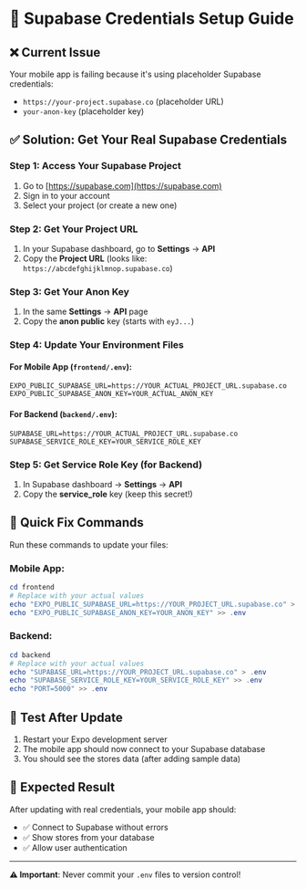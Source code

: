 # 🔑 Supabase Credentials Setup Guide

## ❌ **Current Issue**
Your mobile app is failing because it's using placeholder Supabase credentials:
- `https://your-project.supabase.co` (placeholder URL)
- `your-anon-key` (placeholder key)

## ✅ **Solution: Get Your Real Supabase Credentials**

### **Step 1: Access Your Supabase Project**
1. Go to [https://supabase.com](https://supabase.com)
2. Sign in to your account
3. Select your project (or create a new one)

### **Step 2: Get Your Project URL**
1. In your Supabase dashboard, go to **Settings** → **API**
2. Copy the **Project URL** (looks like: `https://abcdefghijklmnop.supabase.co`)

### **Step 3: Get Your Anon Key**
1. In the same **Settings** → **API** page
2. Copy the **anon public** key (starts with `eyJ...`)

### **Step 4: Update Your Environment Files**

#### **For Mobile App** (`frontend/.env`):
```env
EXPO_PUBLIC_SUPABASE_URL=https://YOUR_ACTUAL_PROJECT_URL.supabase.co
EXPO_PUBLIC_SUPABASE_ANON_KEY=YOUR_ACTUAL_ANON_KEY
```

#### **For Backend** (`backend/.env`):
```env
SUPABASE_URL=https://YOUR_ACTUAL_PROJECT_URL.supabase.co
SUPABASE_SERVICE_ROLE_KEY=YOUR_SERVICE_ROLE_KEY
```

### **Step 5: Get Service Role Key (for Backend)**
1. In Supabase dashboard → **Settings** → **API**
2. Copy the **service_role** key (keep this secret!)

## 🔧 **Quick Fix Commands**

Run these commands to update your files:

### **Mobile App**:
```powershell
cd frontend
# Replace with your actual values
echo "EXPO_PUBLIC_SUPABASE_URL=https://YOUR_PROJECT_URL.supabase.co" > .env
echo "EXPO_PUBLIC_SUPABASE_ANON_KEY=YOUR_ANON_KEY" >> .env
```

### **Backend**:
```powershell
cd backend
# Replace with your actual values
echo "SUPABASE_URL=https://YOUR_PROJECT_URL.supabase.co" > .env
echo "SUPABASE_SERVICE_ROLE_KEY=YOUR_SERVICE_ROLE_KEY" >> .env
echo "PORT=5000" >> .env
```

## 🧪 **Test After Update**
1. Restart your Expo development server
2. The mobile app should now connect to your Supabase database
3. You should see the stores data (after adding sample data)

## 📱 **Expected Result**
After updating with real credentials, your mobile app should:
- ✅ Connect to Supabase without errors
- ✅ Show stores from your database
- ✅ Allow user authentication

---
**⚠️ Important**: Never commit your `.env` files to version control! 